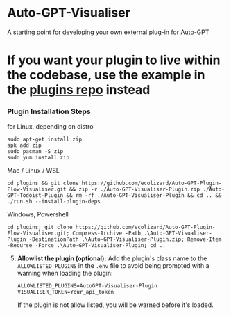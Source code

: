 # Auto-GPT-Visualiser

A starting point for developing your own external plug-in for Auto-GPT

# **If you want your plugin to live within the codebase, use the example in the [plugins repo](https://github.com/Significant-Gravitas/Auto-GPT-Plugins) instead**

### Plugin Installation Steps

for Linux, depending on distro
```
sudo apt-get install zip
apk add zip
sudo pacman -S zip
sudo yum install zip
```
Mac / Linux / WSL
```
cd plugins && git clone https://github.com/ecolizard/Auto-GPT-Plugin-Flow-Visualiser.git && zip -r ./Auto-GPT-Visualiser-Plugin.zip ./Auto-GPT-Todoist-Plugin && rm -rf ./Auto-GPT-Visualiser-Plugin && cd .. && ./run.sh --install-plugin-deps

```
Windows, Powershell
```
cd plugins; git clone https://github.com/ecolizard/Auto-GPT-Plugin-Flow-Visualiser.git; Compress-Archive -Path .\Auto-GPT-Visualiser-Plugin -DestinationPath .\Auto-GPT-Visualiser-Plugin.zip; Remove-Item -Recurse -Force .\Auto-GPT-Visualiser-Plugin; cd ..
```



5. **Allowlist the plugin (optional):**
   Add the plugin's class name to the `ALLOWLISTED_PLUGINS` in the `.env` file to avoid being prompted with a warning when loading the plugin:

   ``` shell
   ALLOWLISTED_PLUGINS=AutoGPT-Visualiser-Plugin
   VISUALISER_TOKEN=Your_api_token
   ```

   If the plugin is not allow listed, you will be warned before it's loaded.
 
